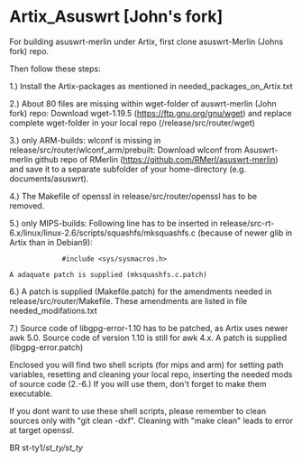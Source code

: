# Artix_Asuswrt [John's fork]
For building asuswrt-merlin under Artix, first clone asuswrt-Merlin (Johns fork) repo.

Then follow these steps:

1.) Install the Artix-packages as mentioned in needed_packages_on_Artix.txt

2.) About 80 files are missing within wget-folder of auswrt-merlin (John fork) repo: 
    Download wget-1.19.5 (https://ftp.gnu.org/gnu/wget) and replace complete wget-folder in your local repo (/release/src/router/wget)
    
3.) only ARM-builds: wlconf is missing in release/src/router/wlconf_arm/prebuilt: Download wlconf from Asuswrt-merlin github repo of RMerlin (https://github.com/RMerl/asuswrt-merlin) and save it to a separate subfolder of your home-directory (e.g. documents/asuswrt). 

4.) The Makefile of openssl in release/src/router/openssl has to be removed.

5.) only MIPS-builds: Following line has to be inserted in release/src-rt-6.x/linux/linux-2.6/scripts/squashfs/mksquashfs.c (because of newer glib 
     in Artix than in Debian9):
     
	             #include <sys/sysmacros.h> 
		     
    A adaquate patch is supplied (mksquashfs.c.patch)
    
6.) A patch is supplied (Makefile.patch) for the amendments needed in release/src/router/Makefile. These amendments are listed in file needed_modifations.txt

7.) Source code of libgpg-error-1.10 has to be patched, as Artix uses newer awk 5.0. Source code of version 1.10 is still for awk 4.x. 
    A patch is supplied (libgpg-error.patch) 
    

Enclosed you will find two shell scripts (for mips and arm) for setting path variables, resetting and cleaning your local repo, inserting the needed mods of source code (2.-6.)
If you will use them, don't forget to make them executable.

If you dont want to use these shell scripts, please remember to clean sources only with "git clean -dxf". Cleaning with "make clean" leads to error at target openssl.


BR
st-ty1/_st_ty/st_ty_
